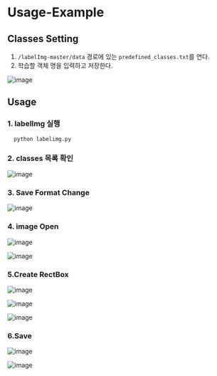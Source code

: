 # Usage-Example

## Classes Setting

1. `/labelImg-master/data` 경로에 있는 `predefined_classes.txt`를 연다.
2. 학습할 객체 명을 입력하고 저장한다.

![image](https://github.com/user-attachments/assets/0d275691-f103-4056-9736-9a510ef36e3f)

## Usage

### 1. labelImg 실행

```
  python labelimg.py
```

### 2. classes 목록 확인

![image](https://github.com/user-attachments/assets/fe67919c-a44d-4418-a76f-869e90d7998b)

### 3. Save Format Change

![image](https://github.com/user-attachments/assets/3c4c4aaf-42f4-455d-98de-647f17900ccf)

### 4. image Open

![image](https://github.com/user-attachments/assets/1e3733d1-d015-47c0-88cc-4f1fb8e6dc5d)

![image](https://github.com/user-attachments/assets/8ee9c52e-0355-4207-92f3-3b2c6129340c)

### 5.Create RectBox

![image](https://github.com/user-attachments/assets/5f7b1f2b-1242-4c99-a4c3-ddace456cf1d)

![image](https://github.com/user-attachments/assets/11f64ffe-0bd1-47bb-be89-68b8ba256d6f)

![image](https://github.com/user-attachments/assets/1f45884c-5f44-4798-813b-5aee8dc5e90c)

### 6.Save

![image](https://github.com/user-attachments/assets/9c1f2b47-8dd3-4c9f-8bce-3a9fdac2937f)

![image](https://github.com/user-attachments/assets/fe04851f-e3a9-459c-9c35-b16e752ad4fe)
